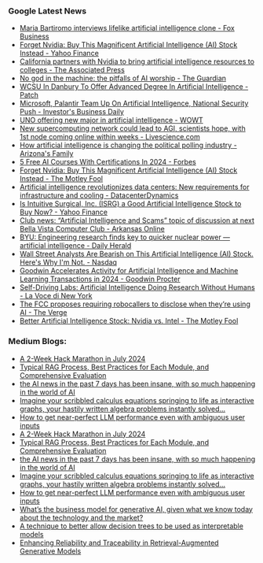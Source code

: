 ### Google Latest News
<!-- GOOGLE-NEWS-CONTENT:START -->

- [Maria Bartiromo interviews lifelike artificial intelligence clone - Fox Business](https://news.google.com/rss/articles/CBMioAFBVV95cUxOZmRPOGwxQnhlbmxjTDhkYTFpZTJqRTJjcVlDLWRfclN1TzRCRXFkSVY5N3FQaWVBRzZhU2Y1b0MwNXpMRHhOODdoUHZCTEU4QVl5UXRKOW5qNUxxZU4tSlA2VnNkZXpJZTFSYjZXb0FPbDd1OEVsOTBrOGhJRkRyOWVseEN1NktiYU9VeEhKMG1aaC1fVDRqLTU3UERVa01j0gGmAUFVX3lxTE4yQTJId0xvVTF3X2ZDMy1hWnVZaUI1SGpyb3VGa1NiNWtZT254YXk1R0VzNk1CTTJPODg0RjQ0dWZHaElZWGNYeXdleHo5MGNDV0lOM1Myd0pLTXZjVk04WGcxeVo0UHpXanpic1kyemJpR0tEeW1NV1M5VlBCNVYtaXpkZmpWYVJwMkhwT1BBdTZkeE9EZ3NnXzQ1N04wMFNweGxzN1E?oc=5)
- [Forget Nvidia: Buy This Magnificent Artificial Intelligence (AI) Stock Instead - Yahoo Finance](https://news.google.com/rss/articles/CBMijwFBVV95cUxQUklJdExyamxROGd2bGdOb0VHYm80MmZUNzJmQ1pCRFZIOW1hSkNKbEUtNmsyUDg1NTlyeEM1aURTbmlxaXJCaHItamNyWjlKcm1XSlh5Q3ZadlFiSVJIdF9sOGVXcGFTS0FFall5RlYyd0M2VlNraW9PamdnZm9oaThldndmSVVPSkJpSl95Zw?oc=5)
- [California partners with Nvidia to bring artificial intelligence resources to colleges - The Associated Press](https://news.google.com/rss/articles/CBMipwFBVV95cUxNc1BzczJPcUNaVG1Td0h0cExYQ1Ewb01Qd051dFNQaE9tMGhrR05hTEhWajF5YWtIZlAzRXBZb1QtMlpReVhZQm1KNEdmSjBnMk1yN0lEZmk2aFhXMG5tQVJjY3gyWDFXSlZYT2FYYTVYRHJFSFUySWNTN01IS2dCSG5BeTI1S0QtWHYyS0E3YlpSeUFXcW1hcmhxUnF0a1ZZR1BBNFYyZw?oc=5)
- [No god in the machine: the pitfalls of AI worship - The Guardian](https://news.google.com/rss/articles/CBMiowFBVV95cUxPbzkyYzN0UFRtSk96WVRJNnVhWHVvRThud3E1STFjRy1UbDhiWElFVFQ2Rjdsc09zd3hjSHRXQjJCWHcxQ2RSMk43RE5vTDY1YWM0ZjFVakpLaDQwTFhITDV2cDdGUS1QWlJjVDc0eVA5QzhuVjlmWkJsa25vV1ljczBQdVRuSWZLVDlRd1RIVWwwT1pKSVdFb3drZmtQUVNDSkxr0gGjAUFVX3lxTFBWaXQ2aldGLVZHWGY0R2M4aVV3WDdqS3Nfb2N5emFPS1RXN0dJT0VKLUp5UVhDSV9mczdVSjg2S1dWN2w2RmZFVl96T0tsZ3RBdUtDNHRyMXJTYllXd2VnMk1nQWlsNkZIMmNXME1sUVlScVoxRVpKWElvSXgxbjQyam5hQmxwMVBkLTBiTkY0NnlNdEZsV1RkWURFVkY2QUpvQ00?oc=5)
- [WCSU In Danbury To Offer Advanced Degree In Artificial Intelligence - Patch](https://news.google.com/rss/articles/CBMimgFBVV95cUxPV3pJQ0cxVXpkR0sxSXoycHVJNmhuNXZwS2M5cHhtRTlWY055WHFTTkh1MUJTcFNWc0JONEVCREF2bXZHc2pBTFJkZnhrc3I3TVdFdld0TldRNnp3WWJuVVpwTEFyQ18wdHM3SXotbjBaZHZRcjVpV2lZdzNoMFQtbkFYOW5DVXFnWkItRWk0VEtTV0U4VFBzRHl30gG6AUFVX3lxTE1rYzVEaEsxN3RGdGhuWUUxUUJBRTVYV25sd2VzRUVsUmFtWVVfSjR1NjhWV0dwZGVvaGpYb0hCTndWeDRRMDZ1cEd6YjNOcl9MbFBUYW8wM0JUTG5fR1hVRTZ5emFaUEQxTHJfN3IydFRqMng0UWJqWGpkUkZadnBicnNrZi1wQXUxM1I0aVR4MldCQm1GSEk2YTUtcVV1UDJjbml1b0EwNGpJYkV3d0MtQUxLdDhzYkZRZw?oc=5)
- [Microsoft, Palantir Team Up On Artificial Intelligence, National Security Push - Investor's Business Daily](https://news.google.com/rss/articles/CBMisgFBVV95cUxNck53WmlYTGQ4X3p5NF9tcGVjUjgzd215RldlT0NVYmZCeU1kLVZEQkJSMGF6ZkE0U2s3RF9kYWtBckkzVXNxUTBHZVBiWGN4RGJBMEtFVktJV2x5Q0lONTE4Ymlpa0hZa1pkcEl0MWJTZUtOek9tV2s1NFA2T2JkM1hrcExHM09uM2p6M3ZzenlPWlIyeVdjTGdhQWZVT29oUFBBODNCekFWSWJfOEEwbThB?oc=5)
- [UNO offering new major in artificial intelligence - WOWT](https://news.google.com/rss/articles/CBMihgFBVV95cUxQeWVnYnI2QTJQZmpoV0dndlNEaGpEUE54d0tMR0huWUFXUHVuWnFRcEt0UG0wYkpaTjlzWGxyeEx1RDRhaGwwRjlpcGNveFFHSkpBYjhuZGlnTGNlVXlWRkNsdHdqbkJaQnJtLWhUUWppcGh2WFlKaEdZd2I1cm9NUUdaWGM4d9IBmgFBVV95cUxPRFNPOGJZNzFsWjAyd2JUZENuQ0lHRFlyei1oTndLVEZPNS1jOG0xNkxhODVlUkdOS2s2eG90cEdweFUxSjFPellVLUQzZXFJU1NPQ3dXbEZ6TUxBbVYwSzNGUGtQZDh4NWg1U3hBVWVCM25hQVRJV3FmZmgwbUFNRzk4UUM5YWFnWkpySi13aU9HcWhkdnJVd0tB?oc=5)
- [New supercomputing network could lead to AGI, scientists hope, with 1st node coming online within weeks - Livescience.com](https://news.google.com/rss/articles/CBMiygFBVV95cUxNRjdKWmhIbVRxRjlIRXdSdE1hWjFDMnBFQW0yaUpIYS1DdWt0V1BhQ25PZzVvWmFXRktQNS01eWZfcWxuY0UwdDZ2MnkyLUh0akZNX2VNMEpyMWRQM25JQmlfZ0tJTU5wOUU5aDV6eW9hXzgwbnotcGFzMDRrQ2JjOE1KY25ab29Hc3lwUWJod3RJdkFNamdTeEJ5TUdrT25McXNjWnNsclNqckJRTmNWM0ZlS0FBbnV6dW1fUjdpcEpFajFXRVhCa0R3?oc=5)
- [How artificial intelligence is changing the political polling industry - Arizona's Family](https://news.google.com/rss/articles/CBMipgFBVV95cUxPV2gzbXBnNkd5NGh6eTg1M0hTWjllNXBQUDBXZVBway1kbTFmX0NTOVBNMGlfTGdoWUlvd3pRY294dFM2NFQ5N3FxQjVyNHVKQ09ianVMMDVia3V2Qi0zanh3UEVqTUdQVGZuQUFzN21vX0NzVmNRZlZMcGw1YjF0YXF2VTQyX2JSWnVaaElpQVlOb0hrOGFYM3FBdUVvWWtKS05MSy130gG6AUFVX3lxTE5WRWxMQTVycFItRUxkZlM4Z3dQc1pQOVY0TTgwRndGTVpvSTRvUzNwSWhEdVQxZmZBdngzT3YycnNvRUt5Z0VwYlNNVzBFSDVjQmlkMXN1ZU9RcXZncFhHWnFIN1lfb0xFRlFQa2g4V3hLQUMtZkJjb185SXY0UGJaOTdCS1JXN19hRGhScXpnQnNneUZvN1YzT2JfRmc2ZTlISWFWc3RZWG9vWXBOclg1Q1lrcDNDaHpLUQ?oc=5)
- [5 Free AI Courses With Certifications In 2024 - Forbes](https://news.google.com/rss/articles/CBMinwFBVV95cUxQTENGSXZIS2xCc0Q2cTU2NHF2YXpjdzRwQUcyVllXTlpUT2Q5bGFNaDdmRXpFeUxxNDZEOXdoSUxEMTNzbTV4bmtuUGxJZEhDQmhqeXVfcHRULXVFMU1DNnNyU0ZQd0V0N09fUVVXX2xUSnFiaGdKMHNlMUNzVE9sVm00aHg3Tm5PdVI1V19FNDRiWWxWcmJqdWdmZzVfYkE?oc=5)
- [Forget Nvidia: Buy This Magnificent Artificial Intelligence (AI) Stock Instead - The Motley Fool](https://news.google.com/rss/articles/CBMimAFBVV95cUxPZGdUejBUZ01Fd2RXUTFCSjlmSWFtZXl2Zk1BWV9PLWIwTmJvM1FveERfTDN2NzlKWU84U0NGRjF5OUVtZk9OckR5TlZPcThYZThab0VJNmxxQ2RFdGl5OTF0emVwbWVFVmR2UzZ3c2FuVUxGYU5UR0RjYnB4bXpJQnJyc0Y4RENiNlZfU0ZpTVlOQlVSTTlPdw?oc=5)
- [Artificial intelligence revolutionizes data centers: New requirements for infrastructure and cooling - DatacenterDynamics](https://news.google.com/rss/articles/CBMi4AFBVV95cUxPUXpwTTRWR010VElXQTlQOUV0TjhiaDZ5UTc0Wm9Ka1NSNWI3cDVYaGpBanJ2UmxrYkk2eHhjNUE1VERfTzNKWWJPSWlDWDM4dXlER1duTGJ4aHRyQWJrX0d0d0RNRVZVLW9zWTJkOFE1Nld0YzNoVXB4WTc0cDBXTHFiR0dEVEdIaU1iTXVwUmpZelBtYnJqbFBLaXhaTnlTNGVjYXFteVBBWUJ5S2pSdHBWeEVZQ1AwZ3hTVDZINlh2SDJFS24xV0FvMGZkMnY1TjJZYlpsRmQ5dDlnM0lkSg?oc=5)
- [Is Intuitive Surgical, Inc. (ISRG) a Good Artificial Intelligence Stock to Buy Now? - Yahoo Finance](https://news.google.com/rss/articles/CBMihAFBVV95cUxNTmpQMlJST2VBc0lEV3Q1V3RRQi1fMDEtb01keVR0UkxjZ3BoLWhtMFpjYjZsYVAteWVuQ1l3MkxVdk9CUmtlQXJyYkZuRExYX1RmT1NRUjY0Qmt1Uzg2V2taTTZDX0cwdDZWU0NFbkZwQlVNWndNNmtZRmdXN0plS2ZiV3g?oc=5)
- [Club news: “Artificial Intelligence and Scams” topic of discussion at next Bella Vista Computer Club - Arkansas Online](https://news.google.com/rss/articles/CBMinwFBVV95cUxQWVRUWUY3MDlua0NMOTJ0MzRRX0Q4R0FhZURLLVhYS0NtRFQ1WDBDS05Ld2hWX2lxUjY0V1VnWHBFdFp6N09jX1AwV21xRklHZXFuYWxucjRzSE9KclVLTzZDVUxlemxsTWJyYm5oZmhwaHowd2MzQ291VEdDajNENUhZV2JEYlFBM1Nlc2hjVVU5RHJxbkd3Mk8xMEVPelk?oc=5)
- [BYU: Engineering research finds key to quicker nuclear power — artificial intelligence - Daily Herald](https://news.google.com/rss/articles/CBMi1gFBVV95cUxOQ1NCcWV0VGhrNkUycnEwUXJVTER2cG9mdGw3VVZCY0xZcGNPR0NDbnBveEVpdV92Umg2c2NNZTZVNTFmUVRzOXhjcVVQT2JTNVJvNllkSmEtMDhRSFVXeUxYT1loclU2VEdtenFRTmxKNDF1cFdvQ1NnRi1oNm5uemhSWGxQb2FuZTAtS0dfaE5zOFN1azFieEdLNUtpNzB4MDBXb2hEbFVyVTlwRnlQOWoyazhmRXNwa0E5MnNWYVlwVFl5TzNlRTFkMmpSSk1UbXNqLWxB?oc=5)
- [Wall Street Analysts Are Bearish on This Artificial Intelligence (AI) Stock. Here's Why I'm Not. - Nasdaq](https://news.google.com/rss/articles/CBMitAFBVV95cUxQY1gtckJQbm1OZV83V0FjQmRCQUdWQlA3NG5haVhuMVV0RGh6VlFmc1ZUeVFZT0V5TEVrTWpMUkJIYmdBUjNMMi1FZWJpR254TjhwUlRFbDBxNEp0ckdZanM2Sk5aemYxTFRDUnczRHFmUW9kOTF6bkJQcUxqVWFtSWVwMXRka0J0VnZkcjBSb1dzTXFjbjBIY3BZdWFJd016RGVaSlRZSE95alJxeExFSklER1k?oc=5)
- [Goodwin Accelerates Activity for Artificial Intelligence and Machine Learning Transactions in 2024 - Goodwin Procter](https://news.google.com/rss/articles/CBMiywFBVV95cUxNUWl1ZmVtWDRBeUVSMXdpYzJHS3YteVEyVDdWM0Q5SHlVWlc2VlFLWUQ1Ml9NNFVXOFhUbVp5X21NRS1NR3h1YmlrMjI3UFJnZ0R3UmY0eTRnbmV6R0tyellHTTBrb0dMOVMxQlNPZ2Vza0t0LW9TeVlNdHpHU205bVVpREhlMFIyVzFEeEFJU3Y0bXdIQ1h0TFBaOW96TDdHWmtFZWNUOVhOMHJQWXpBazVfS1VFYWNDWG5ndTJJLXFwQlJIMkE2bnpMOA?oc=5)
- [Self-Driving Labs: Artificial Intelligence Doing Research Without Humans - La Voce di New York](https://news.google.com/rss/articles/CBMiuwFBVV95cUxOVHRFbTN0US1hSXRvbDA0Vjg5b1NDS25TUWhnMVZ6VFlock9hNDlhMncyNVFrQUVLbkpjVms0UE9CZ1FEaElnd3RpSDQxR3h6TFg1RlhlVTZuc3JjN3VWMDhMS1lzVGxDd1lWU2IzdG16eV8tTUd3bmhwZlNraTR2OFBRZ3VvdnRtekdtdWtqeTZjVS15NDBNTGdOVlpRMzEzRVU2RDdEcVhsamE1RzMtZ0xlNEhSMDZEQlJ3?oc=5)
- [The FCC proposes requiring robocallers to disclose when they’re using AI - The Verge](https://news.google.com/rss/articles/CBMi2gFBVV95cUxQQksxdU9ub3M0RE8xa3pRY21IdHFKUDFJdS1iX09OeWtlVTF0WE5BaHdTVHl3b0Jvd3JOa2ZmczFBNEYtbFBmNDFaaW1xRVNlaGdTbEZ3TmxETkc3YUZIMEl5TjhqMDFNcXFFdDJleTRLLWVNOEFYelh0OVlhT05HQnY1SzVSXy1WWTduUkNHaHFkSEhBU0dLWWgyTXlkYVdiV0FWTW1kSEh3WWdpNlJ6a2N1S3JOanJ6aWZoVW5qbE1lMnBGbmYwVjF4d3hjYVlWeWc3a282NkpDdw?oc=5)
- [Better Artificial Intelligence Stock: Nvidia vs. Intel - The Motley Fool](https://news.google.com/rss/articles/CBMilwFBVV95cUxQRXRmaDZlQnpRV3ByeFJCdzQ4aWxrNGNKaTdQb1FKZ2pXMkRJMktKR0NTd1FLMWFMSnJRRk9zaHMtaVAzRTlUbG9LZmE2MUswTk9YSVhnbktpUnY0Tk5MODBWY0lUT2c0Z3otRlpQTWFOZlR6OU9uSTV0ODdLTmxwNGluSjY2VDNsTHp6Z3RhVXJfNTE4ck5z?oc=5)<!-- GOOGLE-NEWS-CONTENT:END -->

### Medium Blogs:
<!-- MEDIUM-CONTENT:START -->

- [A 2-Week Hack Marathon in July 2024](https://medium.com/google-cloud/project-saadhna-cycle-2-is-complete-c06147b566cd?source=topic_portal_recommended_stories---------0-84----------machine_learning----------ddb65cbd_a5b0_44bf_8446_553eb67a0588-------)
- [Typical RAG Process, Best Practices for Each Module, and Comprehensive Evaluation](https://medium.com/towards-artificial-intelligence/the-best-practices-of-rag-300e313322e6?source=topic_portal_recommended_stories---------1-107----------machine_learning----------ddb65cbd_a5b0_44bf_8446_553eb67a0588-------)
- [the AI news in the past 7 days has been insane, with so much happening in the world of AI](https://medium.com/towards-artificial-intelligence/why-llama-3-1-405b-is-so-much-better-than-gpt-4o-and-claude-3-5-sonnet-here-the-result-d58bb2a3a53e?source=topic_portal_recommended_stories---------2-85----------machine_learning----------ddb65cbd_a5b0_44bf_8446_553eb67a0588-------)
- [Imagine your scribbled calculus equations springing to life as interactive graphs, your hastily written algebra problems instantly solved…](https://medium.com/@kdagiit/decoding-math-notes-apples-latest-feature-on-ipados-18-and-uncovering-vlms-d21f9a2ddfae?source=topic_portal_recommended_stories---------3-84----------machine_learning----------ddb65cbd_a5b0_44bf_8446_553eb67a0588-------)
- [How to get near-perfect LLM performance even with ambiguous user inputs](https://medium.com/towards-data-science/5-proven-query-translation-techniques-to-boost-your-rag-performance-47db12efe971?source=topic_portal_recommended_stories---------4-107----------machine_learning----------ddb65cbd_a5b0_44bf_8446_553eb67a0588-------)
- [A 2-Week Hack Marathon in July 2024](https://medium.com/google-cloud/project-saadhna-cycle-2-is-complete-c06147b566cd?source=topic_portal_recommended_stories---------0-84----------machine_learning----------ddb65cbd_a5b0_44bf_8446_553eb67a0588-------)
- [Typical RAG Process, Best Practices for Each Module, and Comprehensive Evaluation](https://medium.com/towards-artificial-intelligence/the-best-practices-of-rag-300e313322e6?source=topic_portal_recommended_stories---------1-107----------machine_learning----------ddb65cbd_a5b0_44bf_8446_553eb67a0588-------)
- [the AI news in the past 7 days has been insane, with so much happening in the world of AI](https://medium.com/towards-artificial-intelligence/why-llama-3-1-405b-is-so-much-better-than-gpt-4o-and-claude-3-5-sonnet-here-the-result-d58bb2a3a53e?source=topic_portal_recommended_stories---------2-85----------machine_learning----------ddb65cbd_a5b0_44bf_8446_553eb67a0588-------)
- [Imagine your scribbled calculus equations springing to life as interactive graphs, your hastily written algebra problems instantly solved…](https://medium.com/@kdagiit/decoding-math-notes-apples-latest-feature-on-ipados-18-and-uncovering-vlms-d21f9a2ddfae?source=topic_portal_recommended_stories---------3-84----------machine_learning----------ddb65cbd_a5b0_44bf_8446_553eb67a0588-------)
- [How to get near-perfect LLM performance even with ambiguous user inputs](https://medium.com/towards-data-science/5-proven-query-translation-techniques-to-boost-your-rag-performance-47db12efe971?source=topic_portal_recommended_stories---------4-107----------machine_learning----------ddb65cbd_a5b0_44bf_8446_553eb67a0588-------)
- [What’s the business model for generative AI, given what we know today about the technology and the market?](https://medium.com/towards-data-science/economics-of-generative-ai-75f550288097?source=topic_portal_recommended_stories---------5-85----------machine_learning----------ddb65cbd_a5b0_44bf_8446_553eb67a0588-------)
- [A technique to better allow decision trees to be used as interpretable models](https://medium.com/towards-data-science/create-stronger-decision-trees-with-bootstrapping-and-genetic-algorithms-1ae633a993c9?source=topic_portal_recommended_stories---------6-84----------machine_learning----------ddb65cbd_a5b0_44bf_8446_553eb67a0588-------)
- [Enhancing Reliability and Traceability in Retrieval-Augmented Generative Models](https://medium.com/gitconnected/knowledge-is-nothing-without-reasoning-unlocking-the-full-potential-of-rag-through-self-reasoning-7ec213516a56?source=topic_portal_recommended_stories---------7-107----------machine_learning----------ddb65cbd_a5b0_44bf_8446_553eb67a0588-------)<!-- MEDIUM-CONTENT:END -->
